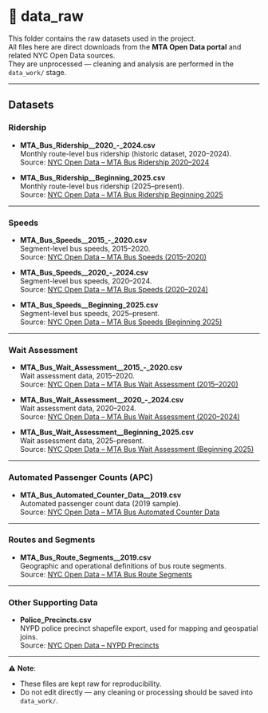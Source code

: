 # 📂 data_raw

This folder contains the raw datasets used in the project.  
All files here are direct downloads from the **MTA Open Data portal** and related NYC Open Data sources.  
They are unprocessed — cleaning and analysis are performed in the `data_work/` stage.

---

## Datasets

### Ridership
- **MTA_Bus_Ridership__2020_-_2024.csv**  
  Monthly route-level bus ridership (historic dataset, 2020–2024).  
  Source: [NYC Open Data – MTA Bus Ridership 2020–2024](https://data.cityofnewyork.us/Transportation/MTA-Bus-Ridership-2020-2024/)

- **MTA_Bus_Ridership__Beginning_2025.csv**  
  Monthly route-level bus ridership (2025–present).  
  Source: [NYC Open Data – MTA Bus Ridership Beginning 2025](https://data.cityofnewyork.us/Transportation/MTA-Bus-Ridership-Beginning-2025/)

---

### Speeds
- **MTA_Bus_Speeds__2015_-_2020.csv**  
  Segment-level bus speeds, 2015–2020.  
  Source: [NYC Open Data – MTA Bus Speeds (2015–2020)](https://data.cityofnewyork.us/Transportation/MTA-Bus-Speeds-2015-2020/)

- **MTA_Bus_Speeds__2020_-_2024.csv**  
  Segment-level bus speeds, 2020–2024.  
  Source: [NYC Open Data – MTA Bus Speeds (2020–2024)](https://data.cityofnewyork.us/Transportation/MTA-Bus-Speeds-2020-2024/)

- **MTA_Bus_Speeds__Beginning_2025.csv**  
  Segment-level bus speeds, 2025–present.  
  Source: [NYC Open Data – MTA Bus Speeds (Beginning 2025)](https://data.cityofnewyork.us/Transportation/MTA-Bus-Speeds-Beginning-2025/)

---

### Wait Assessment
- **MTA_Bus_Wait_Assessment__2015_-_2020.csv**  
  Wait assessment data, 2015–2020.  
  Source: [NYC Open Data – MTA Bus Wait Assessment (2015–2020)](https://data.cityofnewyork.us/Transportation/MTA-Bus-Wait-Assessment-2015-2020/)

- **MTA_Bus_Wait_Assessment__2020_-_2024.csv**  
  Wait assessment data, 2020–2024.  
  Source: [NYC Open Data – MTA Bus Wait Assessment (2020–2024)](https://data.cityofnewyork.us/Transportation/MTA-Bus-Wait-Assessment-2020-2024/)

- **MTA_Bus_Wait_Assessment__Beginning_2025.csv**  
  Wait assessment data, 2025–present.  
  Source: [NYC Open Data – MTA Bus Wait Assessment (Beginning 2025)](https://data.cityofnewyork.us/Transportation/MTA-Bus-Wait-Assessment-Beginning-2025/)

---

### Automated Passenger Counts (APC)
- **MTA_Bus_Automated_Counter_Data__2019.csv**  
  Automated passenger count data (2019 sample).  
  Source: [NYC Open Data – MTA Bus Automated Counter Data](https://data.cityofnewyork.us/Transportation/MTA-Bus-Automated-Counter-Data/)

---

### Routes and Segments
- **MTA_Bus_Route_Segments__2019.csv**  
  Geographic and operational definitions of bus route segments.  
  Source: [NYC Open Data – MTA Bus Route Segments](https://data.cityofnewyork.us/Transportation/MTA-Bus-Route-Segments/)

---

### Other Supporting Data
- **Police_Precincts.csv**  
  NYPD police precinct shapefile export, used for mapping and geospatial joins.  
  Source: [NYC Open Data – NYPD Precincts](https://data.cityofnewyork.us/Public-Safety/Police-Precincts/)

---

⚠️ **Note**:  
- These files are kept raw for reproducibility.  
- Do not edit directly — any cleaning or processing should be saved into `data_work/`.  
